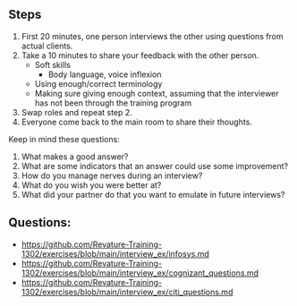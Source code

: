## Steps
1. First 20 minutes, one person interviews the other using questions from actual clients.
2. Take a 10 minutes to share your feedback with the other person.
    - Soft skills
        - Body language, voice inflexion
    - Using enough/correct terminology
    - Making sure giving enough context, assuming that the interviewer has not been through the training program
3. Swap roles and repeat step 2.
4. Everyone come back to the main room to share their thoughts.

Keep in mind these questions:
1. What makes a good answer?
2. What are some indicators that an answer could use some improvement?
3. How do you manage nerves during an interview?
4. What do you wish you were better at?
5. What did your partner do that you want to emulate in future interviews?

## Questions:
- https://github.com/Revature-Training-1302/exercises/blob/main/interview_ex/infosys.md
- https://github.com/Revature-Training-1302/exercises/blob/main/interview_ex/cognizant_questions.md
- https://github.com/Revature-Training-1302/exercises/blob/main/interview_ex/citi_questions.md